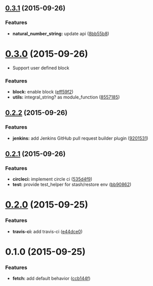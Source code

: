 <a name="0.3.1"></a>
## [0.3.1](https://github.com/packsaddle/ruby-env_pull_request/compare/v0.3.0...v0.3.1) (2015-09-26)


### Features

* **natural_number_string:** update api ([8bb55b8](https://github.com/packsaddle/ruby-env_pull_request/commit/8bb55b8))



<a name="0.3.0"></a>
# [0.3.0](https://github.com/packsaddle/ruby-env_pull_request/compare/v0.2.2...v0.3.0) (2015-09-26)

* Support user defined block

### Features

* **block:** enable block ([eff59f2](https://github.com/packsaddle/ruby-env_pull_request/commit/eff59f2))
* **utils:** integral_string? as module_function ([8557185](https://github.com/packsaddle/ruby-env_pull_request/commit/8557185))



<a name="0.2.2"></a>
## [0.2.2](https://github.com/packsaddle/ruby-env_pull_request/compare/v0.2.1...v0.2.2) (2015-09-26)


### Features

* **jenkins:** add Jenkins GitHub pull request builder plugin ([9201531](https://github.com/packsaddle/ruby-env_pull_request/commit/9201531))



<a name="0.2.1"></a>
## [0.2.1](https://github.com/packsaddle/ruby-env_pull_request/compare/v0.2.0...v0.2.1) (2015-09-26)


### Features

* **circleci:** implement circle ci ([535d4f9](https://github.com/packsaddle/ruby-env_pull_request/commit/535d4f9))
* **test:** provide test_helper for stash/restore env ([bb90862](https://github.com/packsaddle/ruby-env_pull_request/commit/bb90862))



<a name="0.2.0"></a>
# [0.2.0](https://github.com/packsaddle/ruby-env_pull_request/compare/v0.1.0...v0.2.0) (2015-09-25)


### Features

* **travis-ci:** add travis-ci ([e44dce0](https://github.com/packsaddle/ruby-env_pull_request/commit/e44dce0))



<a name="0.1.0"></a>
# 0.1.0 (2015-09-25)


### Features

* **fetch:** add default behavior ([ccb144f](https://github.com/packsaddle/ruby-env_pull_request/commit/ccb144f))



